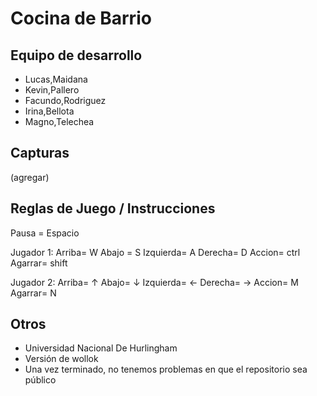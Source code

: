 # Cocina de Barrio 

## Equipo de desarrollo

- Lucas,Maidana
- Kevin,Pallero
- Facundo,Rodriguez
- Irina,Bellota
- Magno,Telechea

## Capturas

(agregar)

## Reglas de Juego / Instrucciones
Pausa = Espacio

Jugador 1: 
Arriba= W
Abajo = S
Izquierda= A
Derecha= D
Accion= ctrl
Agarrar= shift

Jugador 2:
Arriba= ↑
Abajo= ↓
Izquierda= ←
Derecha= →
Accion= M
Agarrar= N




## Otros

- Universidad Nacional De Hurlingham
- Versión de wollok
- Una vez terminado, no tenemos problemas en que el repositorio sea público  
